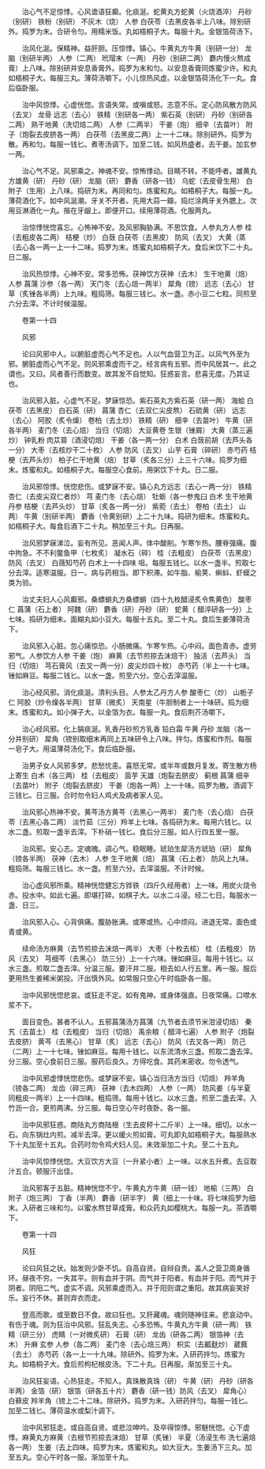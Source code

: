 <!-- { "loadSidebar": true } -->
　　治心气不足惊悸。心风谵语狂癫。化痰涎。蛇黄丸方蛇黄（火烧酒淬） 丹砂（别研） 铁粉（别研） 不灰木（烧） 人参 白茯苓（去黑皮各半上八味。除别研外。捣罗为末。合研令匀。用糯米饭。丸如梧桐子大。每服十丸。金银箔荷汤下。

　　治风化涎。保精神。益肝胆。压惊悸。镇心。牛黄丸方牛黄（别研一分） 龙脑（别研半两） 人参（二两） 玳瑁末（一两） 丹砂（别研二两） 麝内慢火熬成膏）上八味。除别研并安息香膏外。捣罗为末和匀。以安息香膏同炼蜜少许。和丸如梧桐子大。每服三丸。薄荷汤嚼下。小儿惊热风虚。以金银箔荷汤化下一丸。食后临卧服。

　　治中风惊悸。心虚恍惚。言语失常。或嗔或怒。志意不乐。定心防风散方防风（去叉） 龙骨 远志（去心） 铁精（别研各一两） 紫石英（别研） 丹砂（别研各二两） 熟干地黄（洗切焙二两） 人参（二两半） 干姜（炮） 细辛（去苗叶） 附子（炮裂去皮脐各一两） 白茯苓（去黑皮二两）上一十二味。除别研外。捣罗为散。再和匀。每服一钱匕。煮枣汤调下。加至二钱。如风热盛者。去干姜。加玄参一两。

　　治心气不足。风邪乘之。神魂不安。惊怖悸动。目睛不转。不能呼者。雄黄丸方雄黄（研） 丹砂（研） 龙脑（研） 麝香（研各一钱） 乌蛇（去皮骨生用） 白附子（生用）上八味。捣研为末。再同和匀。炼蜜和丸。如梧桐子大。每服一丸。薄荷酒化下。如中风涎潮。牙关不开者。先用大蒜一瓣。捣烂涂两牙关外腮上。次用豆淋酒化一丸。揩在牙龈上。即便开口。续用薄荷酒。化服两丸。

　　治惊悸恍惚喜忘。心怖神不安。及风邪胸胁满。不思饮食。人参丸方人参 桂（去粗皮各二两） 桔梗（炒） 白蔹 白茯苓（去黑皮） 防风（去叉） 大黄（蒸（去心各一两一上一十二味。捣罗为末。炼蜜丸如梧桐子大。食后米饮下二十丸。日二服。

　　治风热惊悸。心神不安。常多恐怖。茯神饮方茯神（去木） 生干地黄（焙） 人参 菖蒲 沙参（各一两） 天门冬（去心焙一两半） 犀角（镑） 远志（去心） 甘草（炙锉各半两）上九味。粗捣筛。每服三钱匕。水一盏。赤小豆二七粒。同煎至六分去滓。不计时候温服。

　　卷第一十四

　　风邪

　　论曰风邪中人。以腑脏虚而心气不足也。人以气血营卫为正。以风气外至为邪。腑脏虚而心气不足。则风邪乘虚而干之。经言病有五邪。而中风居其一。此之谓也。又曰。风者善行而数变。故其发不自觉知。狂惑妄言。悲喜无度。乃其证也。

　　治风邪入脏。心虚气不足。梦寐惊恐。紫石英丸方紫石英（研一两） 海蛤 白茯苓（去黑皮） 白石英（研） 菖蒲 杏仁（去双仁尖皮熬） 石硫黄（研） 远志（去心） 阿胶（炙令燥） 卷柏（去土炒） 铁精（研） 细辛（去苗叶） 牛黄（研各半两） 麦门冬（去心焙） 当归（切焙） 大豆黄卷 生银（锉屑） 大黄（蒸三遍炒） 钟乳粉 肉苁蓉（酒浸切焙） 干姜（各一两一分） 白术 白蔹前胡（去芦头各一分） 大枣（去核炒干二十枚） 人参 防风（去叉） 山芋 石膏（碎研） 赤芍药 桔梗（去芦头炒） 柏子仁干地黄（焙） 甘草（炙各三分）上三十六味。捣罗为细末。炼蜜和丸。如梧桐子大。每服空心食前。用粥饮下十丸。日二服。

　　治风邪惊悸。恍惚悲伤。或梦寐不安。镇心丸方远志（去心一两一分） 铁精 杏仁（去皮尖双仁者炒） 芎 麦门冬（去心焙） 牡蛎（各一参鬼臼 白术 生干地黄 丹参 桔梗（去芦头炒） 甘草（炙各一两一分） 紫菀（去土） 卷柏（去土） 山两） 牛黄（别研半两） 麝香（令黄别研）上二十九味。捣研为细末。炼蜜和丸。如梧桐子大。每食后酒下二十丸。稍加至三十丸。日再服。

　　治风邪梦寐涕泣。妄有所见。恶闻人声。体中酸削。乍寒乍热。腰脊强痛。腹中拘急。不不利鳖鱼甲（七枚炙） 凝水石（碎） 桂（去粗皮） 白茯苓（去黑皮） 防风（去叉） 白薇知芍药 白术上一十四味 咀。每服五钱匕。以水一盏半。煎取七分去滓。适寒温服。日一。病与药相当。即下积滞。如牛脂、榆荚、蝌蚪、虾蟆之类为验。

　　治丈夫妇人心风癫邪。桑螵蛸丸方桑螵蛸（四十九枚醋浸炙令焦黄色） 酸枣仁 菖蒲（石上者） 阿魏（研） 麝香（研）丹砂（研） 蛇黄（ 醋淬研各一分）上七味。捣研为细末。面糊丸如小豆大。每服十五丸。至二十丸。食后生姜薄荷汤下。

　　治风邪入心脏。忽心痛惊恐。小肠微痛。乍寒乍热。心中闷。面色青赤。虚劳邪气。人参饮方人参 干姜（炮） 麻黄（去节煎掠去沫焙干） 独活（去芦头） 当归（切焙） 芎石膏风（去叉一两一分）皮尖炒四十枚） 赤芍药（半上一十七味。锉如麻豆。每服二钱匕。以水一盏。煎至六分。空心去滓温服。

　　治心经风邪。消化痰涎。清利头目。人参太乙丹方人参 酸枣仁（炒） 山栀子仁 阿胶（炒令燥各半两） 甘草（微炙） 天南星（牛胆制者上一十味研。捣为细末。炼蜜和丸。如小弹子大。以金箔为衣。每服一丸。食后荆芥汤嚼下。

　　治心经风邪。化上膈痰涎。乳香丹砂煎方乳香 铅白霜 牛黄 丹砂 龙脑（各一分并别研） 犀角（镑别取细末再同上五味研令上八味。拌匀。炼蜜和作剂。每服一皂子大。用温薄荷汤化下。食后临卧服。

　　治男子女人风邪多梦。悲愁忧恚。喜怒无常。或半年或数月复发。寄生散方杨上寄生 白术（各三两） 桂（去粗皮） 茵芋 天雄（炮裂去脐皮） 蓟根 菖蒲 细辛（去苗叶） 附子（炮裂去脐皮） 干姜（炮各一两）上一十味。捣罗为散。酒调下三钱匕。日三服。合时勿令妇人鸡犬及病者家人见。

　　治风邪心热神不安。黄芩汤方黄芩（去黑心一两半） 麦门冬（去心焙） 白茯苓（去黑心各二两） 淡竹茹（三分）羚羊上七味。各捣研为末。每用六钱匕。以水二盏。煎取一盏半去滓。下朴硝一钱匕。食后分三服。如人行四五里一服。

　　治风邪。安心志。定魂魄。调心气。稳眠睡。琥珀生犀汤方琥珀（研） 犀角（镑各半两） 茯神（去木） 人参 生干地黄（焙） 菖蒲（石上者） 防风上九味。粗捣筛。每服三钱匕。水一盏。煎至六分。去滓温服。不计时候。

　　治心虚风邪所乘。精神恍惚健忘方铧铁（四斤久经用者）上一味。用炭火烧令赤。投水中。如此七遍。即堪打碎。如棋子大。以水二斗浸。经二七日。每服水一盏、日三。

　　治风邪入心。心背俱痛。腹胁胀满。或寒或热。心中烦闷。进退无常。面色或青或黄。

　　续命汤方麻黄（去节煎掠去沫焙一两半） 大枣（十枚去核） 桂（去粗皮） 防风（去叉） 芎细芩（去黑心） 防三分）上一十六味。锉如麻豆。每用十钱匕。以水三盏。煎取二盏去滓。分温三服。要汗并二服。相去如人行五里。再一服。服后更用热生姜稀米粥投。汗出慎外风。如常服只空心午时临卧各一服。

　　治中风邪恍惚悲哀。或狂走不定。如有鬼神。或身体强直。日夜常痛。口噤水浆不下。

　　面目变色。甚者不认人。五邪菖蒲汤方菖蒲（九节者去须节米泔浸切焙） 秦艽（去苗土） 桂（去粗皮） 当归（切焙） 禹余粮（ 醋淬七遍） 人参 附子（炮裂去皮脐） 黄芩（去黑心） 甘草（炙） 远志（去心） 防风（去叉各一两） 防己（二两）上一十七味。锉如麻豆。每用十钱匕。以东流清水三盏。煎取二盏去滓。分三服。空心食前日三服。服药后良久。方得吃食。其药末密收。勿令透气。

　　治中风邪虚悸恍惚悲伤。或梦寐不安。镇心当归汤方当归（切焙） 羚羊角（镑各二两） 龙齿（碎三两） 茯神（去木四两） 人参（一两） 防风姜（与半夏同粗皮一两半）上一十四味。粗捣筛。每用十钱匕。以水三盏。煎至二盏去滓。入竹沥一合。更煎两沸。分三服。每日空心午时夜卧。各一服。

　　治中风邪狂惑。商陆丸方商陆根（生去皮秤十二斤半）上一味。细切。以水一石。向东锅灶内煎。减半去滓。更以缓火煎如膏。可丸即丸如梧桐子大。每服熟水下十丸加至十五丸。合药时勿令鸡犬妇人见。未效渐加二十丸。至二十五丸。

　　治中风惊悸恍惚。大豆饮方大豆（一升紧小者）上一味。以水五升煮。去豆取汁五合。顿服汗出佳。

　　治风邪客于五脏。精神恍惚不宁。牛黄丸方牛黄（研一钱） 地榆（三两） 白附子（炮三两） 丁香（半两） 麝香（研半字） 黄（细上一十味。将七味捣罗为细末。入研者三味和匀。以蜜水熬甘草成膏。和众药丸如樱桃大。每服一丸。茶酒嚼下。

　　卷第一十四

　　风狂

　　论曰风狂之状。始发则少卧不饥。自高自贤。自辩自贵。盖人之营卫周身循环。昼夜不穷。一失其平。则有血并于阴。而气并于阳者。有血并于阳。而气并于阴者。阴阳二气。虚实不调。风邪乘虚而入。并于阳则谓之重阳。故其病妄笑好乐。妄行不休。甚则弃衣而走。

　　登高而歌。或至数日不食。故曰狂也。又肝藏魂。魂则随神往来。悲哀动中。有伤于魂。则为狂治中风邪。狂乱失志。心多恐怖。牛黄丸方牛黄（研一两） 铁精（研三分） 虎睛（一对微炙研） 石膏（研） 龙齿（研各二两） 银箔神（去木） 升麻 玄参 人参（各二两） 麦门冬（去心焙三两） 枳实（去瓤麸炒） 葳蕤（去土） 赤芍药（各一上一十九味。除研外。捣罗为末。入研药拌匀。炼蜜为丸。如梧桐子大。食后煎枸杞根皮汤。下二十丸。日再服。渐加至三十丸。

　　治风狂妄语。心热狂走。不知人。真珠散真珠（研） 牛黄（研） 丹砂（研各半两） 金箔（研） 银箔（研各五十片） 麝香（研一钱）防风（去叉） 犀角心） 白藓皮 羚羊角（镑上二十二味。除研外。捣罗为末。入研药拌匀。每服一钱匕。加至二钱匕。薄荷温水或梨汁调下。

　　治中风邪狂走。或自高自贤。或悲泣呻吟。及卒得惊悸。邪魅恍惚。心下虚悸。麻黄丸方麻黄（去根节煎掠去沫焙） 甘草（炙锉） 半夏（汤浸生布 洗七遍焙各一两） 生姜（去上四味。捣罗为末。炼蜜和丸。如大豆大。生姜汤下三丸。加至五丸。空心午时各一服。渐加至十丸。

